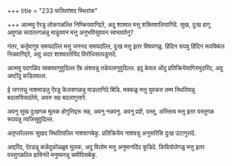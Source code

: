+++
title = "233 फलितांशद स्थिरांक"

+++
आत्मवु ऎरडु लोकगळल्लि निष्क्रियवागिद्दरॆ, अदु शाश्वत मत्तु शक्तिशालियागिदॆ. सुख, दुःख हागू अवुगळ रूपांतरगळन्नु माडुववन मत्तु अनुभविसुववन स्वभाववेनु?

नंतर, कर्तृवागुव समयदल्लि मत्तु जननद समयदल्लि, दुःख मत्तु इतर विषयगळु. हिंदिन रूपवु हिंदिन रूपक्किंत भिन्नवागिद्दरॆ, अदु अदर शाश्वततॆयिंद विरोधिसल्पडुत्तदॆ.

आत्मवु पदगळिंद व्यक्तवागुवुदिल्ल ऎंब अंशवन्नु तडॆयलागुवुदिल्ल. इदु केवल ऒंदु प्रतिक्रियॆयागिरुवुदरिंद, अदु अष्टॊंदु कडितवल्ल.

ई जगत्तन्नु नाशमाडलु ऎरडु कॆलसगळन्नु माडलागिदॆ बिडि. मक्कळु मत्तु युवकरु तम्म स्थितियन्नु बदलायिसदंतॆये, अवरु सह बदलागुत्तारॆ.

अवनु सुख दुःखगळ मूलक होगुत्तिद्दरू सह, अवनु नन्नवनु. अवनु प्रज्ञॆ, वस्तु, अस्तित्व मत्तु इतर वस्तुगळ रूपवन्नु त्यजिसुवुदिल्ल.

अतृप्तरॆल्लरू सुखद स्थितियल्लि नाशवागबेकु. प्रतिक्रियॆय नाशवन्नु अनुसरिसि दुःख उंटागुत्तदॆ.

आद्दरिंद, ऎरडन्नू कळॆदुकॊळ्ळुव मूलक, अदु विलोम मत्तु अनुमानदिंद कूडिदॆ. किवियोलॆगळु मत्तु इतर वस्तुगळल्लि हाविनंतॆ मनुष्यनन्नु समीपिसबेकु.

